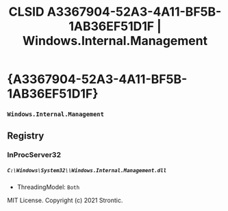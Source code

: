 ﻿---
title: "CLSID A3367904-52A3-4A11-BF5B-1AB36EF51D1F | Windows.Internal.Management"
excerpt: What is COM-Object CLSID A3367904-52A3-4A11-BF5B-1AB36EF51D1F?
---

# {A3367904-52A3-4A11-BF5B-1AB36EF51D1F}

### `Windows.Internal.Management`

## Registry


### InProcServer32

##### `C:\Windows\System32\\Windows.Internal.Management.dll`
* ThreadingModel: `Both`

MIT License. Copyright (c) 2021 Strontic.


